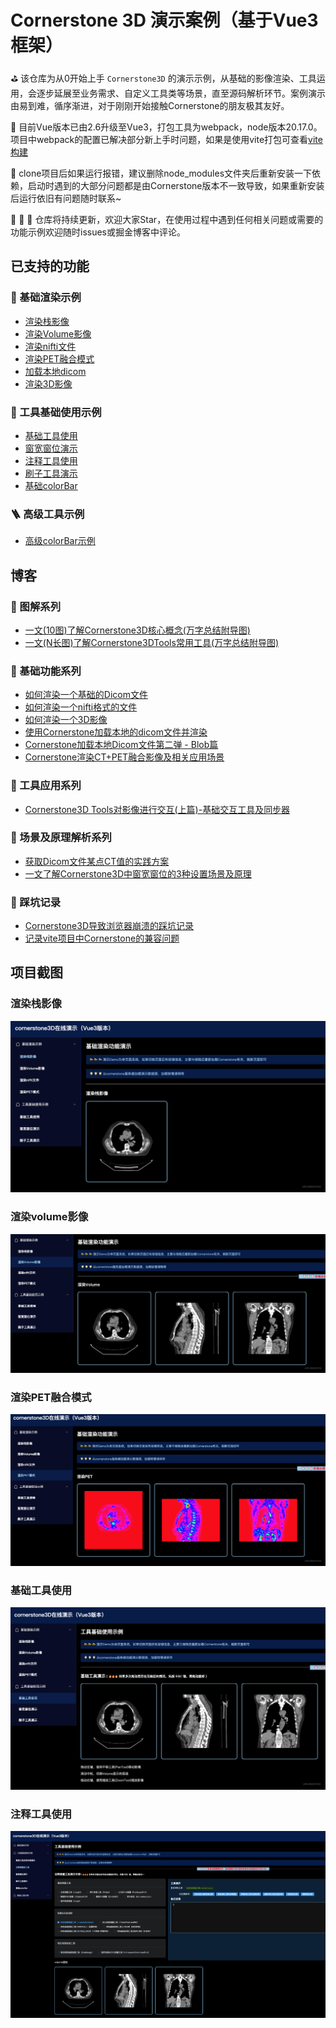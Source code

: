 # Cornerstone 3D 演示案例（基于Vue3框架）
⛳️ 该仓库为从0开始上手 `Cornerstone3D` 的演示示例，从基础的影像渲染、工具运用，会逐步延展至业务需求、自定义工具类等场景，直至源码解析环节。案例演示由易到难，循序渐进，对于刚刚开始接触Cornerstone的朋友极其友好。

🚀 目前Vue版本已由2.6升级至Vue3，打包工具为webpack，node版本20.17.0。项目中webpack的配置已解决部分新上手时问题，如果是使用vite打包可查看[vite构建](https://juejin.cn/post/7390577262292746291)

🚀 clone项目后如果运行报错，建议删除node_modules文件夹后重新安装一下依赖，启动时遇到的大部分问题都是由Cornerstone版本不一致导致，如果重新安装后运行依旧有问题随时联系~

🎉  🎉  🎉  仓库将持续更新，欢迎大家Star，在使用过程中遇到任何相关问题或需要的功能示例欢迎随时issues或掘金博客中评论。

## 已支持的功能
### 🎈 基础渲染示例
- [渲染栈影像](https://github.com/jianyaoo/vue-cornerstone-demo/blob/main/src/views/basicUsage/BaseStack.vue)
- [渲染Volume影像](https://github.com/jianyaoo/vue-cornerstone-demo/blob/main/src/views/basicUsage/BaseVolume.vue)
- [渲染nifti文件](https://github.com/jianyaoo/vue-cornerstone-demo/blob/main/src/views/basicUsage/BaseNiftyFile.vue)
- [渲染PET融合模式](https://github.com/jianyaoo/vue-cornerstone-demo/blob/main/src/views/basicUsage/BasicPET.vue)
- [加载本地dicom](https://github.com/jianyaoo/vue-cornerstone-demo/blob/main/src/views/basicUsage/LocalFile.vue)
- [渲染3D影像](https://github.com/jianyaoo/vue-cornerstone-demo/blob/main/src/views/basicUsage/Basic3DRender.vue)

### 📡 工具基础使用示例
- [基础工具使用](https://github.com/jianyaoo/vue-cornerstone-demo/blob/main/src/views/basicTools/BasicToolUse.vue)
- [窗宽窗位演示](https://github.com/jianyaoo/vue-cornerstone-demo/blob/main/src/views/basicTools/WindowLevel.vue)
- [注释工具使用](https://github.com/jianyaoo/vue-cornerstone-demo/blob/main/src/views/basicTools/AnnotationTool.vue)
- [刷子工具演示](https://github.com/jianyaoo/vue-cornerstone-demo/blob/main/src/views/basicTools/BasicSegmentation.vue)
- [基础colorBar](https://github.com/jianyaoo/vue-cornerstone-demo/blob/main/src/views/basicTools/ColorBar.vue)

### 🪜 高级工具示例
- [高级colorBar示例](https://github.com/jianyaoo/vue-cornerstone-demo/blob/main/src/views/advancedUsage/ReconColorBar.vue)

## 博客
### 🌾 图解系列
- [一文(10图)了解Cornerstone3D核心概念(万字总结附导图)](https://juejin.cn/post/7326432875955798027)
- [一文(N长图)了解Cornerstone3DTools常用工具(万字总结附导图)](https://juejin.cn/post/7330300019022495779)


### 🌿 基础功能系列
- [如何渲染一个基础的Dicom文件](https://juejin.cn/post/7322754558275878924)
- [如何渲染一个nifti格式的文件](https://juejin.cn/post/7324886896214605878)
- [如何渲染一个3D影像](https://juejin.cn/post/7406150677225685031)
- [使用Cornerstone加载本地的dicom文件并渲染](https://juejin.cn/post/7393189744329719846)
- [Cornerstone加载本地Dicom文件第二弹 - Blob篇](https://juejin.cn/post/7399530649999654946)
- [Cornerstone渲染CT+PET融合影像及相关应用场景](https://juejin.cn/post/7405250711283335206)


### 🍒 工具应用系列
- [Cornerstone3D Tools对影像进行交互(上篇)-基础交互工具及同步器](https://juejin.cn/post/7407644269995065384)


### 🌴 场景及原理解析系列
- [获取Dicom文件某点CT值的实践方案](https://juejin.cn/post/7320474963063259177)
- [一文了解Cornerstone3D中窗宽窗位的3种设置场景及原理](https://juejin.cn/post/7344881744245948453)



### 🍂 踩坑记录
- [Cornerstone3D导致浏览器崩溃的踩坑记录](https://juejin.cn/post/7390480675172728882)
- [记录vite项目中Cornerstone的兼容问题](https://juejin.cn/post/7390577262292746291)


## 项目截图
### 渲染栈影像
![1.png](public%2F1.png)

### 渲染volume影像
![2.png](public%2F2.png)

### 渲染PET融合模式
![3.png](public%2F3.png)

### 基础工具使用
![5.png](public%2F5.png)

### 注释工具使用
![img.png](public/6.png)

